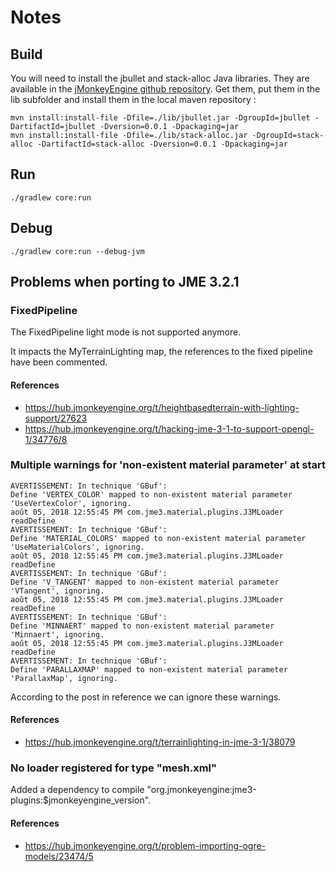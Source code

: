 # Notes

## Build

You will need to install the jbullet and stack-alloc Java libraries.
They are available in the [jMonkeyEngine github repository](https://github.com/jMonkeyEngine/jmonkeyengine/tree/master/lib).
Get them, put them in the lib subfolder and install them in the local maven
repository :

    mvn install:install-file -Dfile=./lib/jbullet.jar -DgroupId=jbullet -DartifactId=jbullet -Dversion=0.0.1 -Dpackaging=jar
    mvn install:install-file -Dfile=./lib/stack-alloc.jar -DgroupId=stack-alloc -DartifactId=stack-alloc -Dversion=0.0.1 -Dpackaging=jar

## Run

    ./gradlew core:run

## Debug

    ./gradlew core:run --debug-jvm

## Problems when porting to JME 3.2.1

### FixedPipeline

The FixedPipeline light mode is not supported anymore.

It impacts the MyTerrainLighting map, the references to the fixed pipeline 
have been commented.

#### References

- https://hub.jmonkeyengine.org/t/heightbasedterrain-with-lighting-support/27623
- https://hub.jmonkeyengine.org/t/hacking-jme-3-1-to-support-opengl-1/34776/8

### Multiple warnings for 'non-existent material parameter' at start

    AVERTISSEMENT: In technique 'GBuf':
    Define 'VERTEX_COLOR' mapped to non-existent material parameter 'UseVertexColor', ignoring.
    août 05, 2018 12:55:45 PM com.jme3.material.plugins.J3MLoader readDefine
    AVERTISSEMENT: In technique 'GBuf':
    Define 'MATERIAL_COLORS' mapped to non-existent material parameter 'UseMaterialColors', ignoring.
    août 05, 2018 12:55:45 PM com.jme3.material.plugins.J3MLoader readDefine
    AVERTISSEMENT: In technique 'GBuf':
    Define 'V_TANGENT' mapped to non-existent material parameter 'VTangent', ignoring.
    août 05, 2018 12:55:45 PM com.jme3.material.plugins.J3MLoader readDefine
    AVERTISSEMENT: In technique 'GBuf':
    Define 'MINNAERT' mapped to non-existent material parameter 'Minnaert', ignoring.
    août 05, 2018 12:55:45 PM com.jme3.material.plugins.J3MLoader readDefine
    AVERTISSEMENT: In technique 'GBuf':
    Define 'PARALLAXMAP' mapped to non-existent material parameter 'ParallaxMap', ignoring.

According to the post in reference we can ignore these warnings.

#### References

- https://hub.jmonkeyengine.org/t/terrainlighting-in-jme-3-1/38079

### No loader registered for type "mesh.xml"

Added a dependency to compile "org.jmonkeyengine:jme3-plugins:$jmonkeyengine_version".

#### References

- https://hub.jmonkeyengine.org/t/problem-importing-ogre-models/23474/5
